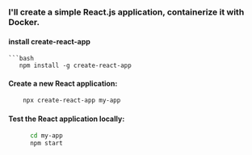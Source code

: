 ### I'll create a simple React.js application, containerize it with Docker.

#### install create-react-app


    ```bash
       npm install -g create-react-app

#### Create a new React application:

```bash
    npx create-react-app my-app
 ```
#### Test the React application locally:

 ```bash
       cd my-app
       npm start
